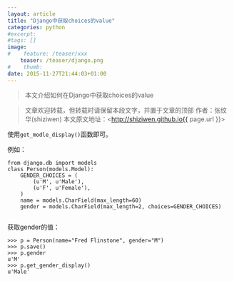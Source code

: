 ```yaml
---
layout: article
title: "Django中获取choices的value"
categories: python
#excerpt:
#tags: []
image:
#    feature: /teaser/xxx
    teaser: /teaser/django.png
#    thumb:
date: 2015-11-27T21:44:03+01:00
---
```



> 本文介绍如何在Django中获取choices的value

> 文章欢迎转载，但转载时请保留本段文字，并置于文章的顶部
> 作者：张纹华(shiziwen)
> 本文原文地址：<http://shiziwen.github.io{{ page.url }}>


使用```get_modle_display()```函数即可。

例如：

```
from django.db import models
class Person(models.Model):
    GENDER_CHOICES = (
        (u'M', u'Male'),
        (u'F', u'Female'),
    )
    name = models.CharField(max_length=60)
    gender = models.CharField(max_length=2, choices=GENDER_CHOICES)
    
```

获取gender的值：

```
>>> p = Person(name="Fred Flinstone", gender="M")
>>> p.save()
>>> p.gender
u'M'
>>> p.get_gender_display()
u'Male'
```

